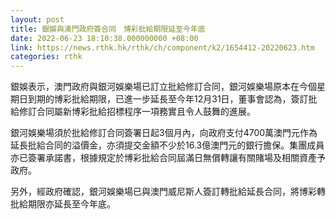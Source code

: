 ```yaml
---
layout: post
title: 銀娛與澳門政府簽合同　博彩批給期限延至今年底
date: 2022-06-23 18:10:38.000000000 +08:00
link: https://news.rthk.hk/rthk/ch/component/k2/1654412-20220623.htm
categories: rthk
---
```


銀娛表示，澳門政府與銀河娛樂場已訂立批給修訂合同，銀河娛樂場原本在今個星期日到期的博彩批給期限，已進一步延長至今年12月31日，董事會認為，簽訂批給修訂合同屬新博彩批給招標程序一項務實且令人鼓舞的進展。

銀河娛樂場須於批給修訂合同簽署日起3個月內，向政府支付4700萬澳門元作為延長批給合同的溢價金，亦須提交金額不少於16.3億澳門元的銀行擔保。集團成員亦已簽署承諾書，根據規定於博彩批給合同屆滿日無償轉讓有關賭場及相關資產予政府。

另外，經政府確認，銀河娛樂場已與澳門威尼斯人簽訂轉批給延長合同，將博彩轉批給期限亦延長至今年底。
